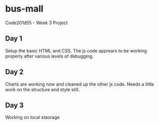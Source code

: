 # bus-mall
Code201d55 - Week 3 Project

## Day 1
Setup the basic HTML and CSS.  The js code apprears to be working properly after various levels of debugging.

## Day 2 
Charts are working now and cleaned up the other js code.  Needs a little work on the structure and style still.

## Day 3
Working on local staorage